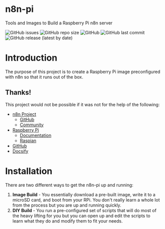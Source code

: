 # n8n-pi
 Tools and Images to Build a Raspberry Pi n8n server

 ![GitHub issues](https://img.shields.io/github/issues-raw/TephlonDude/n8n-pi) ![GitHub repo size](https://img.shields.io/github/repo-size/TephlonDude/n8n-pi) ![GitHub](https://img.shields.io/github/license/TephlonDude/n8n-pi) ![GitHub last commit](https://img.shields.io/github/last-commit/TephlonDude/n8n-pi) ![GitHub release (latest by date)](https://img.shields.io/github/v/release/TephlonDude/n8n-pi)

# Introduction
The purpose of this project is to create a Raspberry Pi image preconfigured with n8n so that it runs out of the box.

## Thanks!
This project would not be possible if it was not for the help of the following:
* [n8n Project](https://n8n.io/)
    * [GitHub](https://github.com/n8n-io/n8n)
    * [Community](https://community.n8n.io/)
* [Raspberry Pi](https://www.raspberrypi.org/)
    * [Documentation](https://www.raspberrypi.org/documentation/)
    * [Raspian](https://www.raspberrypi.org/downloads/raspbian/)
* [GitHub](https://github.com/)
* [Docsify](https://docsify.js.org/)

# Installation
There are two different ways to get the n8n-pi up and running:
1. **Image Build** - You essentially download a pre-built image, write it to a microSD card, and boot from your RPi. You don't really learn a whole lot from the process but you are up and running quickly.
2. **DIY Build** - You run a pre-configured set of scripts that will do most of the heavy lifting for you but you can open up and edit the scripts to learn what they do and modify them to fit your needs.